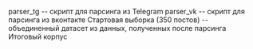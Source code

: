 parser_tg -- скрипт для парсинга из Telegram
parser_vk -- скрипт для парсинга из вконтакте
Стартовая выборка (350 постов) -- объединенный датасет из данных, полученных после парсинга
Итоговый корпус
